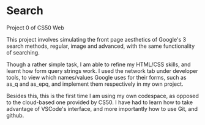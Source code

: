 # Search

Project 0 of CS50 Web

This project involves simulating the front page aesthetics of Google's 3 search methods, regular, image and advanced, with the same functionality of searching.

Though a rather simple task, I am able to refine my HTML/CSS skills, and learnt how form query strings work. I used the network tab under
developer tools, to view which names/values Google uses for their forms, such as as_q and as_epq, and implement them respectively in my own project.

Besides this, this is the first time I am using my own codespace, as opposed to the cloud-based one provided by CS50. I have had to learn how to take advantage of VSCode's interface, and more importantly how to use Git, and github.

